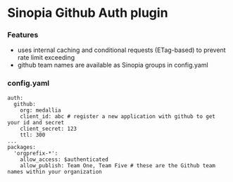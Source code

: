 # Sinopia Github Auth plugin

### Features

* uses internal caching and conditional requests (ETag-based) to prevent rate limit exceeding
* github team names are available as Sinopia groups in config.yaml

### config.yaml

```
auth:
  github:
    org: medallia
    client_id: abc # register a new application with github to get your id and secret
    client_secret: 123
    ttl: 300
...
packages:
  'orgprefix-*':
    allow_access: $authenticated
    allow_publish: Team One, Team Five # these are the Github team names within your organization
```
